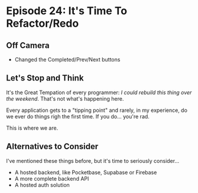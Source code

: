 # Episode 24: It's Time To Refactor/Redo

## Off Camera
 - Changed the Completed/Prev/Next buttons

## Let's Stop and Think
It's the Great Tempation of every programmer: _I could rebuild this thing over the weekend_. That's not what's happening here.

Every application gets to a "tipping point" and rarely, in my experience, do we ever do things righ the first time. If you do... you're rad.

This is where we are. 

## Alternatives to Consider
I've mentioned these things before, but it's time to seriously consider...

 - A hosted backend, like Pocketbase, Supabase or Firebase
 - A more complete backend API
 - A hosted auth solution



